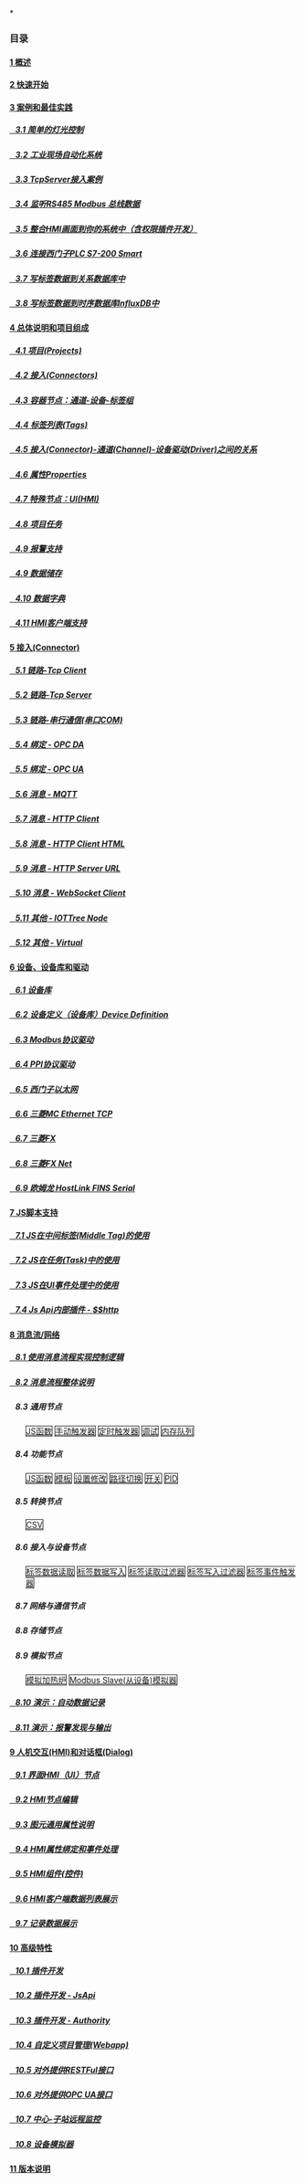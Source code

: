 
*<script src="/_js/jquery-1.12.0.min.js"></script><script src="/_js/bootstrap/js/bootstrap.min.js"></script><script type="text/javascript" src="/_js/ajax.js"></script><script src="/_js/layui/layui.all.js"></script><script src="/_js/dlg_layer.js?v="></script>

<link rel="stylesheet" type="text/css" href="/_js/layui/css/layui.css" /><link  href="/_js/bootstrap/css/bootstrap.min.css" rel="stylesheet" type="text/css" ><link  href="/_js/font4.7.0/css/font-awesome.css"  rel="stylesheet" type="text/css" ><link href="./inc/common.css" rel="stylesheet" type="text/css"><link href="./inc/index.css" rel="stylesheet" type="text/css">


### 目录

#### <a href="README.md">1 概述</a>
#### <a href="doc/quick_start.md">2 快速开始</a>

#### <a href="doc/case/index.md" doc_path="doc/case/index.md" >3 案例和最佳实践</a>
##### <a href="doc/case/example_lamp_demo.md" target="main">&nbsp;&nbsp;&nbsp;3.1 简单的灯光控制</a>
##### <a href="doc/case/case_auto.md" target="main">&nbsp;&nbsp;&nbsp;3.2 工业现场自动化系统</a>
##### <a href="doc/case/example_tcpserver_conn.md" target="main">&nbsp;&nbsp;&nbsp;3.3 TcpServer接入案例</a>
##### <a href="doc/case/case_rs485_sniffer.md" target="main">&nbsp;&nbsp;&nbsp;3.4 监听RS485 Modbus 总线数据</a>
##### <a href="doc/case/case_ref_hmi_auth.md" target="main">&nbsp;&nbsp;&nbsp;3.5 整合HMI画面到你的系统中（含权限插件开发）</a>
##### <a href="doc/case/case_s7200_smart.md" target="main">&nbsp;&nbsp;&nbsp;3.6 连接西门子PLC S7-200 Smart</a>
##### <a href="doc/case/case_w_tag_to_rdb.md" target="main">&nbsp;&nbsp;&nbsp;3.7 写标签数据到关系数据库中</a>
##### <a href="doc/case/case_w_tag_to_influxdb.md" target="main">&nbsp;&nbsp;&nbsp;3.8 写标签数据到时序数据库InfluxDB中</a>


#### <a href="doc/main/index.md" >4 总体说明和项目组成</a>
##### <a href="doc/main/prjs.md" target="main">&nbsp;&nbsp;&nbsp;4.1 项目(Projects)</a>
##### <a href="doc/main/conn.md" target="main">&nbsp;&nbsp;&nbsp;4.2 接入(Connectors)</a>
##### <a href="doc/main/ch_dev_tagg.md" target="main">&nbsp;&nbsp;&nbsp;4.3 容器节点：通道-设备-标签组</a>
##### <a href="doc/main/tags.md" target="main">&nbsp;&nbsp;&nbsp;4.4 标签列表(Tags)</a>
##### <a href="doc/main/ch_conn_drv.md" target="main">&nbsp;&nbsp;&nbsp;4.5 接入(Connector)-通道(Channel)-设备驱动(Driver)之间的关系</a>
##### <a href="doc/main/properties.md" target="main">&nbsp;&nbsp;&nbsp;4.6 属性Properties</a>
##### <a href="doc/main/hmi.md" target="main">&nbsp;&nbsp;&nbsp;4.7 特殊节点：UI(HMI)</a>
##### <a href="doc/main/task.md" target="main">&nbsp;&nbsp;&nbsp;4.8 项目任务</a>
##### <a href="doc/main/alert.md" target="main">&nbsp;&nbsp;&nbsp;4.9 报警支持</a>
##### <a href="doc/store/index.md" target="main">&nbsp;&nbsp;&nbsp;4.9 数据储存</a>
##### <a href="doc/main/dict.md" target="main">&nbsp;&nbsp;&nbsp;4.10 数据字典</a>
##### <a href="doc/main/hmi_client.md" target="main">&nbsp;&nbsp;&nbsp;4.11 HMI客户端支持</a>


#### <a href="doc/conn/index.md" >5 接入(Connector)</a>
##### <a href="doc/conn/link_tcpclient.md" target="main">&nbsp;&nbsp;&nbsp;5.1 链路-Tcp Client</a>
##### <a href="doc/conn/link_tcpserver.md" target="main">&nbsp;&nbsp;&nbsp;5.2 链路-Tcp Server</a>
##### <a href="doc/conn/link_com.md" target="main">&nbsp;&nbsp;&nbsp;5.3 链路-串行通信(串口COM)</a>
##### <a href="doc/conn/bind_opcda.md" target="main">&nbsp;&nbsp;&nbsp;5.4 绑定 - OPC DA</a>
##### <a href="doc/conn/bind_opcua.md" target="main">&nbsp;&nbsp;&nbsp;5.5 绑定 - OPC UA</a>
##### <a href="doc/conn/msg_mqtt.md" target="main">&nbsp;&nbsp;&nbsp;5.6 消息 - MQTT</a>
##### <a href="doc/conn/msg_http_url.md" target="main">&nbsp;&nbsp;&nbsp;5.7 消息 - HTTP Client</a>
##### <a href="doc/conn/msg_http_url_html.md" target="main">&nbsp;&nbsp;&nbsp;5.8 消息 - HTTP Client HTML</a>
##### <a href="doc/conn/msg_http_server.md" target="main">&nbsp;&nbsp;&nbsp;5.9 消息 - HTTP Server URL</a>
##### <a href="doc/conn/msg_websocket.md" target="main">&nbsp;&nbsp;&nbsp;5.10 消息 - WebSocket Client</a>
##### <a href="doc/conn/oth_iottree_node.md" target="main">&nbsp;&nbsp;&nbsp;5.11 其他 - IOTTree Node</a>
##### <a href="doc/conn/oth_virtual.md" target="main">&nbsp;&nbsp;&nbsp;5.12 其他 - Virtual</a>

#### <a href="doc/device/index.md" >6 设备、设备库和驱动</a>
##### <a href="doc/device/dev_lib.md" target="main">&nbsp;&nbsp;&nbsp;6.1 设备库</a>
##### <a href="doc/device/dev_def.md" target="main">&nbsp;&nbsp;&nbsp;6.2 设备定义（设备库）Device Definition</a>
##### <a href="doc/device/drv_modbus.md" target="main">&nbsp;&nbsp;&nbsp;6.3 Modbus协议驱动</a>
##### <a href="doc/device/drv_ppi.md" target="main">&nbsp;&nbsp;&nbsp;6.4 PPI协议驱动</a>
##### <a href="doc/device/drv_siemens_eth.md" target="main">&nbsp;&nbsp;&nbsp;6.5 西门子以太网</a>
##### <a href="doc/device/drv_mc_tcp.md" target="main">&nbsp;&nbsp;&nbsp;6.6 三菱MC Ethernet TCP</a>
##### <a href="doc/device/drv_fx.md" target="main">&nbsp;&nbsp;&nbsp;6.7 三菱FX</a>
##### <a href="doc/device/drv_fx_net.md" target="main">&nbsp;&nbsp;&nbsp;6.8 三菱FX Net</a>
##### <a href="doc/device/drv_omron_hl_fins_serial.md" target="main">&nbsp;&nbsp;&nbsp;6.9 欧姆龙 HostLink FINS Serial</a>

#### <a href="doc/js/index.md"> 7 JS脚本支持</a>

##### <a href="doc/js/js_in_midtag.md">&nbsp;&nbsp;&nbsp;7.1 JS在中间标签(Middle Tag)的使用</a>
##### <a href="doc/js/js_in_task.md">&nbsp;&nbsp;&nbsp;7.2 JS在任务(Task)中的使用</a>
##### <a href="doc/js/js_in_ui_event.md">&nbsp;&nbsp;&nbsp;7.3 JS在UI事件处理中的使用</a>
##### <a href="doc/js/js_inner_plugin_http.md">&nbsp;&nbsp;&nbsp;7.4 Js Api内部插件 - \$$http

#### <a href="doc/msgnet/index.md" >8 消息流/网络</a>
##### <a href="doc/msgnet/mf_for_ctrl.md" >&nbsp;&nbsp;&nbsp;8.1 使用消息流程实现控制逻辑</a>

##### <a href="doc/msgnet/msgnet_overall.md" >&nbsp;&nbsp;&nbsp;8.2 消息流程整体说明</a>

##### &nbsp;&nbsp;&nbsp;8.3 通用节点
<p style="margin-left:2em;">
    <a href="doc/msgnet/n__func.js_func.md" style="border:1px solid;">JS函数</a>
    <a href="doc/msgnet/n__com.manual.md" style="border:1px solid;">手动触发器</a>
    <a href="doc/msgnet/n__com.timer.md" style="border:1px solid;">定时触发器</a>
    <a href="doc/msgnet/n__com.debug.md" style="border:1px solid;">调试</a>
    <a href="doc/msgnet/n__com.mem_que.md" style="border:1px solid;">内存队列</a>
</p>

##### &nbsp;&nbsp;&nbsp;8.4 功能节点
<p style="margin-left:2em;">
    <a href="doc/msgnet/n__func.js_func.md" style="border:1px solid;">JS函数</a>
    <a href="doc/msgnet/n__func.template.md" style="border:1px solid;">模板</a>
    <a href="doc/msgnet/n__func.change.md" style="border:1px solid;">设置修改</a>
    <a href="doc/msgnet/n__func.switch.md" style="border:1px solid;">路径切换</a>
    <a href="doc/msgnet/n__func.onoff.md" style="border:1px solid;">开关</a>
    <a href="doc/msgnet/m__func.pid.md" style="border:1px solid;">PID</a>
</p>

##### &nbsp;&nbsp;&nbsp;8.5 转换节点
<p style="margin-left:2em;">
    <a href="doc/msgnet/n__trans.csv.md" style="border:1px solid;">CSV</a>
</p>

##### &nbsp;&nbsp;&nbsp;8.6 接入与设备节点
<p style="margin-left:2em;">
    <a href="doc/msgnet/n__dev.tag_reader.md" style="border:1px solid;">标签数据读取</a>
    <a href="doc/msgnet/n__dev.tag_writer.md" style="border:1px solid;">标签数据写入</a>
    <a href="doc/msgnet/n__dev.tag_filter.md" style="border:1px solid;">标签读取过滤器</a>
    <a href="doc/msgnet/n__dev.tag_filter_w.md" style="border:1px solid;">标签写入过滤器</a>
    <a href="doc/msgnet/n__dev.tag_evt_trigger.md" style="border:1px solid;">标签事件触发器</a>
</p>

##### &nbsp;&nbsp;&nbsp;8.7 网络与通信节点
<p style="margin-left:2em;">
    
</p>

##### &nbsp;&nbsp;&nbsp;8.8 存储节点
<p style="margin-left:2em;">
    
</p>

##### &nbsp;&nbsp;&nbsp;8.9 模拟节点
<p style="margin-left:2em;">
    <a href="doc/msgnet/n__sim.heating_furn_sim.md" style="border:1px solid;">模拟加热炉</a>
    <a href="doc/msgnet/m__sim.modbus_slave_bus.md" style="border:1px solid;">Modbus Slave(从设备)模拟器</a>
</p>

##### <a href="doc/msgnet/demo_auto_rec.md" >&nbsp;&nbsp;&nbsp;8.10 演示：自动数据记录</a>
##### <a href="doc/msgnet/demo_alert.md" >&nbsp;&nbsp;&nbsp;8.11 演示：报警发现与输出</a>

#### <a href="doc/hmi/index.md" >9 人机交互(HMI)和对话框(Dialog)</a>
##### <a href="doc/hmi/hmi_node.md" target="main">&nbsp;&nbsp;&nbsp;9.1 界面HMI（UI）节点
##### <a href="doc/hmi/hmi_edit.md" target="main">&nbsp;&nbsp;&nbsp;9.2 HMI节点编辑
##### <a href="doc/hmi/hmi_props.md" target="main">&nbsp;&nbsp;&nbsp;9.3 图元通用属性说明
##### <a href="doc/hmi/hmi_bind_evt.md" target="main">&nbsp;&nbsp;&nbsp;9.4 HMI属性绑定和事件处理
##### <a href="doc/hmi/hmi_comp.md" target="main">&nbsp;&nbsp;&nbsp;9.5 HMI组件(控件)</a>
##### <a href="doc/hmi/hmi_data_show.md" target="main">&nbsp;&nbsp;&nbsp;9.6 HMI客户端数据列表展示</a>
##### <a href="doc/hmi/hmi_s4tss_rec.md" target="main">&nbsp;&nbsp;&nbsp;9.7 记录数据展示</a>



#### <a href="doc/advanced/index.md" >10 高级特性</a>
##### <a href="doc/advanced/adv_plugin.md" >&nbsp;&nbsp;&nbsp;10.1 插件开发</a>
##### <a href="doc/advanced/adv_plugin_jsapi.md" target="main">&nbsp;&nbsp;&nbsp;10.2 插件开发 - JsApi</a>
##### <a href="doc/advanced/adv_plugin_auth.md" target="main">&nbsp;&nbsp;&nbsp;10.3 插件开发 - Authority</a>
##### <a href="doc/advanced/adv_self_app.md" target="main">&nbsp;&nbsp;&nbsp;10.4 自定义项目管理(Webapp)</a>
##### <a href="doc/advanced/adv_restful_out.md" target="main">&nbsp;&nbsp;&nbsp;10.5 对外提供RESTFul接口</a>
##### <a href="doc/advanced/adv_opc_ua_out.md" target="main">&nbsp;&nbsp;&nbsp;10.6 对外提供OPC UA接口</a>
##### <a href="doc/advanced/main_sub_station.md" target="main">&nbsp;&nbsp;&nbsp;10.7 中心-子站远程监控</a>
##### <a href="doc/advanced/adv_dev_simulator.md" target="main">&nbsp;&nbsp;&nbsp;10.8 设备模拟器</a>

#### <a href="doc/version.md" >11 版本说明</a>

<!--
#### <a href="doc/store/index.md" >8 数据存储、处理和展示</a>
##### <a href="doc/store/store.md" >&nbsp;&nbsp;&nbsp;8.1 标签数据简单存储和输出</a>
##### <a href="doc/store/inner_tssdb.md" target="main">&nbsp;&nbsp;&nbsp;8.2 内部时序段记录器 (TSSDB)</a>
##### <a href="doc/store/inner_recpro.md" target="main">&nbsp;&nbsp;&nbsp;8.3 记录数据二次处理</a>
-->

<script>
<!--

var lang="cn";


$("a").css("cursor","pointer") ;
$("a").each(function(){
    var docp = $(this).attr("href") ;
    $(this).removeAttr("href");
    $(this).attr("doc_path",lang+"/"+docp);
    if(docp)
    {
        $(this).click(function(){
            parent.nav_to($(this).attr("doc_path"));
        });
    }
});
-->
</script>
